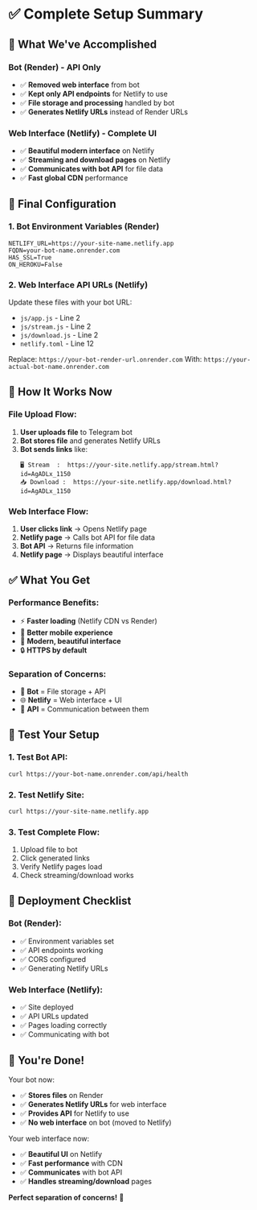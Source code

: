 # ✅ Complete Setup Summary

## 🎯 **What We've Accomplished**

### **Bot (Render) - API Only**
- ✅ **Removed web interface** from bot
- ✅ **Kept only API endpoints** for Netlify to use
- ✅ **File storage and processing** handled by bot
- ✅ **Generates Netlify URLs** instead of Render URLs

### **Web Interface (Netlify) - Complete UI**
- ✅ **Beautiful modern interface** on Netlify
- ✅ **Streaming and download pages** on Netlify
- ✅ **Communicates with bot API** for file data
- ✅ **Fast global CDN** performance

## 🔧 **Final Configuration**

### **1. Bot Environment Variables (Render)**
```
NETLIFY_URL=https://your-site-name.netlify.app
FQDN=your-bot-name.onrender.com
HAS_SSL=True
ON_HEROKU=False
```

### **2. Web Interface API URLs (Netlify)**
Update these files with your bot URL:
- `js/app.js` - Line 2
- `js/stream.js` - Line 2  
- `js/download.js` - Line 2
- `netlify.toml` - Line 12

Replace: `https://your-bot-render-url.onrender.com`
With: `https://your-actual-bot-name.onrender.com`

## 🎯 **How It Works Now**

### **File Upload Flow:**
1. **User uploads file** to Telegram bot
2. **Bot stores file** and generates Netlify URLs
3. **Bot sends links** like:
   ```
   🖥 Stream  :  https://your-site.netlify.app/stream.html?id=AgADLx_1150
   📥 Download :  https://your-site.netlify.app/download.html?id=AgADLx_1150
   ```

### **Web Interface Flow:**
1. **User clicks link** → Opens Netlify page
2. **Netlify page** → Calls bot API for file data
3. **Bot API** → Returns file information
4. **Netlify page** → Displays beautiful interface

## ✅ **What You Get**

### **Performance Benefits:**
- ⚡ **Faster loading** (Netlify CDN vs Render)
- 📱 **Better mobile experience**
- 🎨 **Modern, beautiful interface**
- 🔒 **HTTPS by default**

### **Separation of Concerns:**
- 🤖 **Bot** = File storage + API
- 🌐 **Netlify** = Web interface + UI
- 🔗 **API** = Communication between them

## 🧪 **Test Your Setup**

### **1. Test Bot API:**
```bash
curl https://your-bot-name.onrender.com/api/health
```

### **2. Test Netlify Site:**
```bash
curl https://your-site-name.netlify.app
```

### **3. Test Complete Flow:**
1. Upload file to bot
2. Click generated links
3. Verify Netlify pages load
4. Check streaming/download works

## 🚀 **Deployment Checklist**

### **Bot (Render):**
- ✅ Environment variables set
- ✅ API endpoints working
- ✅ CORS configured
- ✅ Generating Netlify URLs

### **Web Interface (Netlify):**
- ✅ Site deployed
- ✅ API URLs updated
- ✅ Pages loading correctly
- ✅ Communicating with bot

## 🎉 **You're Done!**

Your bot now:
- ✅ **Stores files** on Render
- ✅ **Generates Netlify URLs** for web interface
- ✅ **Provides API** for Netlify to use
- ✅ **No web interface** on bot (moved to Netlify)

Your web interface now:
- ✅ **Beautiful UI** on Netlify
- ✅ **Fast performance** with CDN
- ✅ **Communicates** with bot API
- ✅ **Handles streaming/download** pages

**Perfect separation of concerns!** 🚀 